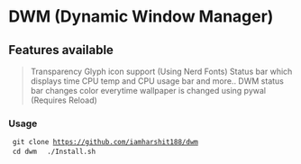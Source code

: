 # DWM (Dynamic Window Manager)
## Features available 

> Transparency 
> Glyph icon support (Using Nerd Fonts)
> Status bar which displays time CPU temp and CPU usage bar and more.. 
> DWM status bar changes color everytime wallpaper is changed using pywal (Requires Reload)
### Usage 
<code> git clone https://github.com/iamharshit188/dwm  </code>
<code> cd dwm </code>
<code> ./Install.sh </code>
